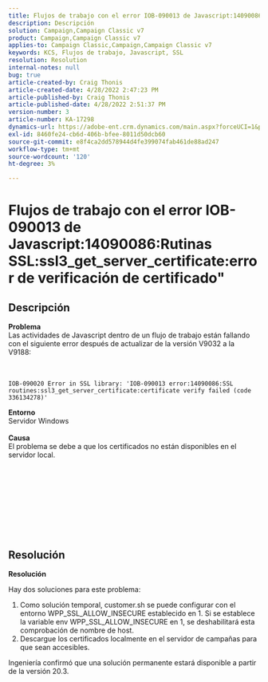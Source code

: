 ```yaml
---
title: Flujos de trabajo con el error IOB-090013 de Javascript:14090086:Rutinas SSL:ssl3_get_server_certificate:error de verificación de certificado"
description: Descripción
solution: Campaign,Campaign Classic v7
product: Campaign,Campaign Classic v7
applies-to: Campaign Classic,Campaign,Campaign Classic v7
keywords: KCS, Flujos de trabajo, Javascript, SSL
resolution: Resolution
internal-notes: null
bug: true
article-created-by: Craig Thonis
article-created-date: 4/28/2022 2:47:23 PM
article-published-by: Craig Thonis
article-published-date: 4/28/2022 2:51:37 PM
version-number: 3
article-number: KA-17298
dynamics-url: https://adobe-ent.crm.dynamics.com/main.aspx?forceUCI=1&pagetype=entityrecord&etn=knowledgearticle&id=d9951f1b-02c7-ec11-a7b6-0022480a10ee
exl-id: 8460fe24-cb6d-406b-bfee-8011d50dcb60
source-git-commit: e8f4ca2dd578944d4fe399074fab461de88ad247
workflow-type: tm+mt
source-wordcount: '120'
ht-degree: 3%

---
```


# Flujos de trabajo con el error IOB-090013 de Javascript:14090086:Rutinas SSL:ssl3_get_server_certificate:error de verificación de certificado&quot;

## Descripción

<b>Problema</b>
<br>Las actividades de Javascript dentro de un flujo de trabajo están fallando con el siguiente error después de actualizar de la versión V9032 a la V9188: <br><br><br>

```
IOB-090020 Error in SSL library: 'IOB-090013 error:14090086:SSL routines:ssl3_get_server_certificate:certificate verify failed (code 336134278)'
```


<b>Entorno</b>
<br>Servidor Windows<br><br>
<b>Causa</b>
<br>El problema se debe a que los certificados no están disponibles en el servidor local.<br><br> <br>

<br><br><br> <br><br> 

## Resolución


<b>Resolución</b>

Hay dos soluciones para este problema:
1. Como solución temporal, customer.sh se puede configurar con el entorno WPP_SSL_ALLOW_INSECURE establecido en 1. Si se establece la variable env WPP_SSL_ALLOW_INSECURE en 1, se deshabilitará esta comprobación de nombre de host. 
2. Descargue los certificados localmente en el servidor de campañas para que sean accesibles.

Ingeniería confirmó que una solución permanente estará disponible a partir de la versión 20.3.
